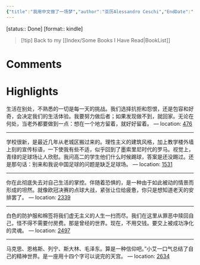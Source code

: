 ```yaml
---
{"title":"我用中文做了一场梦","author":"亚历Alessandro Ceschi","EndDate":"2025-03-07","publisher":"文汇出版社","dg-publish":true,"permalink":"/BookNotes/我用中文做了一场梦/","dgPassFrontmatter":true,"noteIcon":""}
---
```


[status:: Done]
[format:: kindle]

>[!tip] Back to my [[Index/Some Books I Have Read\|BookList]]

# Comments

# Highlights

生活在别处，不熟悉的一切是每一天的挑战。我们选择抗拒和怨恨，还是包容和好奇，会决定我们的生活体验。我要努力做后者；如果发现做不到，就回家。无论在何处，当老外都要做到一点：想在一个地方留着，就好好留着。 — location: [476](app://obsidian.md/index.html)

---

学校很新，是最近几年从老城区搬过来的。理性主义的建筑风格，加上教学楼外墙上刻的宣传标语，一下使我有些不适，似乎回到了墨索里尼时代的罗马。视觉上，青绿的足球场让人欣慰。我问高二的学生他们什么时候踢球，答案是还没踢过。还是那句话：别来和我说中国足球的问题是缺乏足球场。 — location: [1531](app://obsidian.md/index.html)

---

你在此彻底失去对自己生活的掌控。伴随着恐惧的，是一种由于如此被动的情景而形成的坦然。就像欧冠决赛的点球大战，紧张让位给疲惫，你只是想知道老天的安排罢了。 — location: [2339](app://obsidian.md/index.html)

---

白色的防护服和棉签将我们虚无主义的人生一扫而尽。我们在这里从罪恶中赎回自己，怪不得不需要付房费。那是曾经的世界。现在，不用交钱。要交上被成功净化的灵魂。 — location: [2497](app://obsidian.md/index.html)

---

马克思、恩格斯、列宁、斯大林、毛泽东。算是一种信仰吧。”小艾一口气总结了自己的精神世界。是一座用十四个字可以说完的天宫。 — location: [2634](app://obsidian.md/index.html)